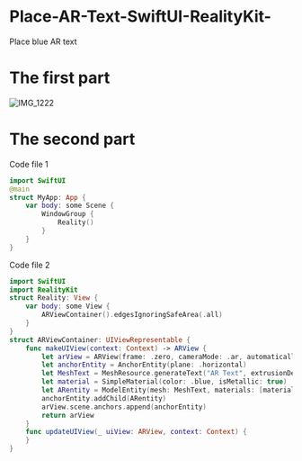 # Place-AR-Text-SwiftUI-RealityKit-
Place blue AR text
# The first part
![IMG_1222](https://github.com/S-way520/Place-AR-Text-SwiftUI-RealityKit-/assets/95877651/782dfc99-342b-4f31-9a2a-4505b8be6ec2)
# The second part
Code file 1
```swift
import SwiftUI
@main
struct MyApp: App {
    var body: some Scene {
        WindowGroup {
            Reality()
        }
    }
}
```
Code file 2
```swift
import SwiftUI
import RealityKit
struct Reality: View {
    var body: some View {
        ARViewContainer().edgesIgnoringSafeArea(.all)
    }
}
struct ARViewContainer: UIViewRepresentable {
    func makeUIView(context: Context) -> ARView {
        let arView = ARView(frame: .zero, cameraMode: .ar, automaticallyConfigureSession: true)
        let anchorEntity = AnchorEntity(plane: .horizontal)
        let MeshText = MeshResource.generateText("AR Text", extrusionDepth: 0.02, font: .systemFont(ofSize: 0.2/2), containerFrame: .zero, alignment: .center, lineBreakMode: .byCharWrapping)//文字(Text)
        let material = SimpleMaterial(color: .blue, isMetallic: true)
        let ARentity = ModelEntity(mesh: MeshText, materials: [material])
        anchorEntity.addChild(ARentity)
        arView.scene.anchors.append(anchorEntity)
        return arView
    }
    func updateUIView(_ uiView: ARView, context: Context) {
    }
}
```
